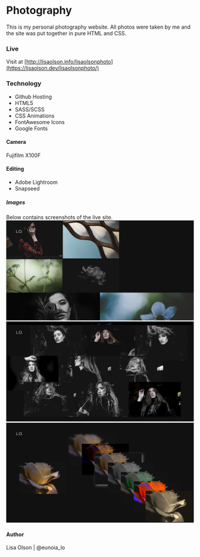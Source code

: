 # Photography 
This is my personal photography website.  All photos were taken by me and the site was put together in pure HTML and CSS.

### Live
Visit at [http://lisaolson.info/lisaolsonphoto](https://lisaolson.dev/lisaolsonphoto/)

### Technology
- Github Hosting
- HTML5
- SASS/SCSS
- CSS Animations
- FontAwesome Icons
- Google Fonts

#### Camera
Fujifilm X100F

#### Editing
- Adobe Lightroom
- Snapseed

##### Images
Below contains screenshots of the live site.
![Progress Bar Illustrations on whiteboard](img/lisaolsonphoto3.png)
![Progress Bar Illustration](img/lisaolsonphoto2.png)
![Progress Bar](img/lisaolsonphoto.png)

#### Author
Lisa Olson | @eunoia_lo
